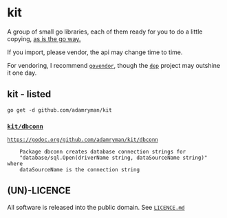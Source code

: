 # kit

A group of small go libraries, each of them ready for you to do a little
copying, [as is the go way.](https://www.youtube.com/watch?v=PAAkCSZUG1c&feature=youtu.be&t=569)

If you import, please vendor, the api may change time to time.

For vendoring, I recommend [`govendor`](https://github.com/kardianos/govendor),
though the [`dep`](https://github.com/golang/dep) project may outshine
it one day.

## kit - listed

```
go get -d github.com/adamryman/kit
```

### [`kit/dbconn`](./dbconn)

[`https://godoc.org/github.com/adamryman/kit/dbconn`](https://godoc.org/github.com/adamryman/kit/dbconn)

```
    Package dbconn creates database connection strings for
    "database/sql.Open(driverName string, dataSourceName string)" where
    dataSourceName is the connection string
```

## (UN)-LICENCE

All software is released into the public domain. See [`LICENCE.md`](./LICENCE.md)
